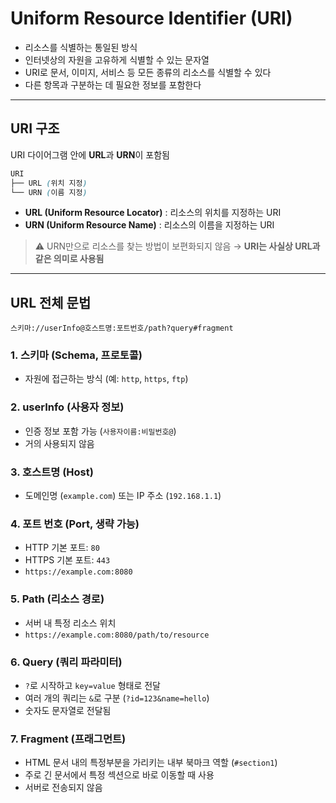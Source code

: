 # Uniform Resource Identifier (URI)

- 리소스를 식별하는 통일된 방식
- 인터넷상의 자원을 고유하게 식별할 수 있는 문자열
- URI로 문서, 이미지, 서비스 등 모든 종류의 리소스를 식별할 수 있다
- 다른 항목과 구분하는 데 필요한 정보를 포함한다

---

## URI 구조

URI 다이어그램 안에 **URL**과 **URN**이 포함됨
```scss
URI
├── URL (위치 지정)
└── URN (이름 지정)
```

- **URL (Uniform Resource Locator)** : 리소스의 위치를 지정하는 URI
- **URN (Uniform Resource Name)** : 리소스의 이름을 지정하는 URI

> ⚠️ URN만으로 리소스를 찾는 방법이 보편화되지 않음 → **URI는 사실상 URL과 같은 의미로 사용됨**

---

## URL 전체 문법
```스키마://userInfo@호스트명:포트번호/path?query#fragment```
### 1. **스키마 (Schema, 프로토콜)**
- 자원에 접근하는 방식 (예: `http`, `https`, `ftp`)

### 2. **userInfo (사용자 정보)**
- 인증 정보 포함 가능 (`사용자이름:비밀번호@`)
- 거의 사용되지 않음

### 3. **호스트명 (Host)**
- 도메인명 (`example.com`) 또는 IP 주소 (`192.168.1.1`)

### 4. **포트 번호 (Port, 생략 가능)**
- HTTP 기본 포트: `80`
- HTTPS 기본 포트: `443`
- `https://example.com:8080`

### 5. **Path (리소스 경로)**
- 서버 내 특정 리소스 위치
- `https://example.com:8080/path/to/resource`

### 6. **Query (쿼리 파라미터)**
- `?`로 시작하고 `key=value` 형태로 전달
- 여러 개의 쿼리는 `&`로 구분 (`?id=123&name=hello`)
- 숫자도 문자열로 전달됨

### 7. **Fragment (프래그먼트)**
- HTML 문서 내의 특정부분을 가리키는 내부 북마크 역할 (`#section1`)
- 주로 긴 문서에서 특정 섹션으로 바로 이동할 때 사용
- 서버로 전송되지 않음